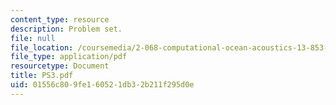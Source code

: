 ```yaml
---
content_type: resource
description: Problem set.
file: null
file_location: /coursemedia/2-068-computational-ocean-acoustics-13-853-spring-2003/01556c809fe160521db32b211f295d0e_PS3.pdf
file_type: application/pdf
resourcetype: Document
title: PS3.pdf
uid: 01556c80-9fe1-6052-1db3-2b211f295d0e
---
```

